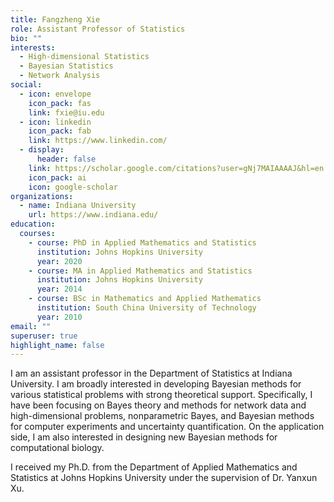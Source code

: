 ```yaml
---
title: Fangzheng Xie
role: Assistant Professor of Statistics
bio: ""
interests:
  - High-dimensional Statistics
  - Bayesian Statistics
  - Network Analysis
social:
  - icon: envelope
    icon_pack: fas
    link: fxie@iu.edu
  - icon: linkedin
    icon_pack: fab
    link: https://www.linkedin.com/
  - display:
      header: false
    link: https://scholar.google.com/citations?user=gNj7MAIAAAAJ&hl=en
    icon_pack: ai
    icon: google-scholar
organizations:
  - name: Indiana University
    url: https://www.indiana.edu/
education:
  courses:
    - course: PhD in Applied Mathematics and Statistics
      institution: Johns Hopkins University
      year: 2020
    - course: MA in Applied Mathematics and Statistics
      institution: Johns Hopkins University
      year: 2014
    - course: BSc in Mathematics and Applied Mathematics
      institution: South China University of Technology
      year: 2010
email: ""
superuser: true
highlight_name: false
---
```

I am an assistant professor in the Department of Statistics at Indiana University. I am broadly interested in developing Bayesian methods for various statistical problems with strong theoretical support. Specifically, I have been focusing on Bayes theory and methods for network data and high-dimensional problems, nonparametric Bayes, and Bayesian methods for computer experiments and uncertainty quantification. On the application side, I am also interested in designing new Bayesian methods for computational biology.

I received my Ph.D. from the Department of Applied Mathematics and Statistics at Johns Hopkins University under the supervision of Dr. Yanxun Xu.